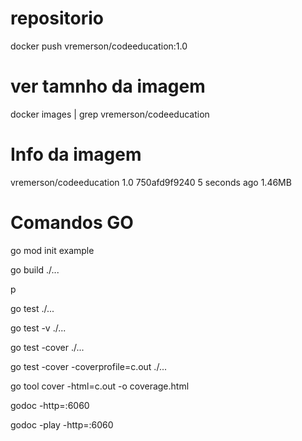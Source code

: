 
# repositorio
docker push vremerson/codeeducation:1.0

# ver tamnho da imagem
docker images | grep vremerson/codeeducation

# Info da imagem
vremerson/codeeducation    1.0   750afd9f9240  5 seconds ago       1.46MB

# Comandos GO
go mod init example

go build ./...

p


go test ./...

go test -v ./...

go test -cover ./...

go test -cover -coverprofile=c.out ./...

go tool cover -html=c.out -o coverage.html

godoc -http=:6060

godoc -play -http=:6060